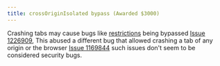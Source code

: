 ```yaml
---
title: crossOriginIsolated bypass (Awarded $3000)
---
```


Crashing tabs may cause bugs like [restrictions](https://web.dev/why-coop-coep/) being bypassed [Issue 1226909](https://bugs.chromium.org/p/chromium/issues/detail?id=1226909),
This abused a different bug that allowed crashing a tab of any origin or the browser [Issue 1169844](https://bugs.chromium.org/p/chromium/issues/detail?id=1169844) such issues don't seem to be considered security bugs.
